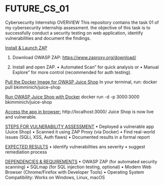 # FUTURE_CS_01
Cybersecurity Internship
OVERVIEW
This repository contains the task 01 of my cybersecurity internship assessment.
the objective of this task is to successfully conduct a security testing on web application, identify vulnerabilities and document the findings.


[Install & Launch ZAP](url)
1.	Download OWASP ZAP:
https://www.zaproxy.org/download/


2.	Install and open ZAP.
    • Automated Scan” for quick analysis or
    • Manual Explore” for more control (recommended for auth testing).


[Pull the Docker Image for OWASP Juice Shop](url)
In your terminal, run: docker pull bkimminich/juice-shop


[Run OWASP Juice Shop with Docker](url)
docker run -d -p 3000:3000 bkimminich/juice-shop


[Access the app in browser:](url)
http://localhost:3000/
 Juice Shop is now live and vulnerable.


[STEPS FOR VULNERABILITY ASSESSMENT](url)
     • Deployed a vulnerable app (Juice Shop)
     • Scanned it using ZAP Proxy (via Docker)
     • Find real-world issues (SQLi, XSS, Auth flaws)
     • Documented results in a formal report


[EXPECTED RESULTS](url)
• identify vulnerabilities ans severity
• suggest remediation process


[DEPENDENCIES & REQUIREMENTS](url)
        • OWASP ZAP (for automated security scanning)
	• SQLmap (for SQL injection testing, optional)
	• Modern Web Browser (Chrome/Firefox with Developer Tools)
	• Operating System Compatibility: Works on Windows, Linux, macOS
